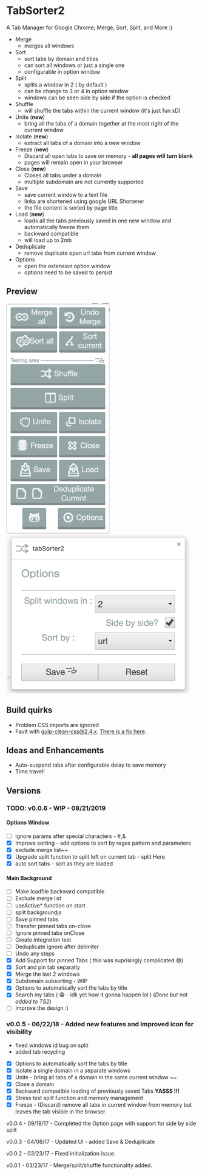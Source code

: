 # TabSorter2

A Tab Manager for Google Chrome; Merge, Sort, Split, and More :)

- Merge
  - merges all windows
- Sort
  - sort tabs by domain and titles
  - can sort all windows or just a single one
  - configurable in option window
- Split
  - splits a window in 2 ( by default )
  - can be change to 3 or 4 in option window
  - windows can be seen side by side if the option is checked
- Shuffle
  - will shuffle the tabs within the current window  (it's just fun xD)
- Unite (**new**)
  - bring all the tabs of a domain together at the most right of the current window
- Isolate (**new**)
  - extract all tabs of a domain into a new window
- Freeze (**new**)
  - Discard all open tabs to save on memory - **all pages will turn blank**
  - pages will remain open in your browser
- Close (**new**)
  - Closes all tabs under a domain
  - multiple subdomain are not currently supported
- Save
  - save current window to a text file
  - links are shortened using google URL Shortener
  - the file content is sorted by page title
- Load (**new**)
  - loads all the tabs previously saved in one new window and automatically freeze them
  - backward compatible
  - will load up to 2mb
- Deduplicate
  - remove deplicate open url tabs from current window
- Options
  - open the extension option window
  - options need to be saved to persist

## Preview

![Popup](/tabSorter2.png?raw=true "Popup view")
![Options](/tabSorter2-options.png?raw=true "Option view")

## Build quirks

- Problem CSS imports are ignored
- Fault with gulp-clean-css@2.4.x. [There is a fix here](https://github.com/opensensorhub/osh-js/issues/36).

## Ideas and Enhancements

- Auto-suspend tabs after configurable delay to save memory
- Time travel!

## Versions

### TODO: v0.0.6 - WIP  - 08/21/2019

#### Options Window

  - [ ] ignore params after special characters - #,&
  - [x] Improve sorting - add options to sort by regex pattern and parameters
  - [x] exclude merge list~~
  - [x] Upgrade split function to split left on current tab  - split Here
  - [x] auto sort tabs - sort as they are loaded

#### Main Background

  - [ ] Make loadfile backward compatible
  - [ ] Exclude merge list
  - [ ] useActive* function on start
  - [ ] split backgroundjs
  - [ ] Save pinned tabs
  - [ ] Transfer pinned tabs on-close
  - [ ] Ignore pinned tabs onClose
  - [ ] Create integration test
  - [ ] Deduplicate ignore after delimiter
  - [ ] Undo any steps
  - [x] Add Support for pinned Tabs ( this was suprisingly complicated 😅)
  - [x] Sort and pin tab separatly
  - [x] Merge the last 2 windows
  - [x] Subdomain subsorting - WIP
  - [x] Options to automatically sort the tabs by title
  - [x] Search my tabs ( 😁 - idk yet how it gonna happen lol ) (*Done but not added to TS2*)
- [ ] Improve the design :)

### v0.0.5 - 06/22/18 - Added new features and improved icon for visibility

- fixed windows id bug on split
- added tab recycling
- [x] Options to automatically sort the tabs by title
- [x] Isolate a single domain in a separate windows
- [x] Unite - bring all tabs of a domain in the same current window ~~
- [x] Close a domain
- [x] Backward compatible loading of previously saved Tabs **YASSS !!!**
- [x] Stress test split function and memory management
- [x] Freeze - (Discard) remove all tabs in current window from memory but leaves the tab visible in the browser

v0.0.4 - 09/18/17 - Completed the Option page with support for side by side split

v0.0.3 - 04/08/17 - Updated UI - added Save & Deduplicate

v0.0.2 - 03/23/17 - Fixed initialization issue.

v0.0.1 - 03/23/17 - Merge/split/shuffle functionality added.
